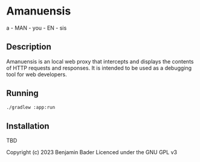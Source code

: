 # Amanuensis

a - MAN - you - EN - sis

## Description

Amanuensis is an local web proxy that intercepts and displays the contents of HTTP requests and responses.  It is intended to be used as a debugging tool for web developers.

## Running

```bash
./gradlew :app:run
```

## Installation

TBD

Copyright (c) 2023 Benjamin Bader
Licenced under the GNU GPL v3
